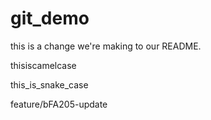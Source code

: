 # git_demo

this is a change we're making to our README.

thisiscamelcase

this_is_snake_case

feature/bFA205-update